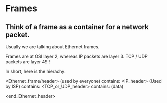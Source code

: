 
# Frames

##  Think of a frame as a container for a network packet.
Usually we are talking about Ethernet frames.

Frames are at OSI layer 2, whereas IP packets are layer 3.
TCP / UDP packets are layer 4!!!!


In short, here is the hierachy:


<Ethernet_frame/header>  (used by everyone) contains:
    <IP_header>  (Used by ISP) contains:
        <TCP_or_UDP_header> contains:
            (data)

<end_Ethernet_header>

